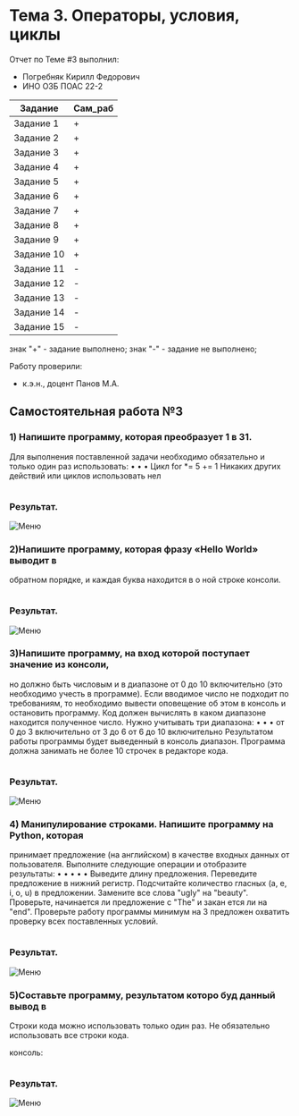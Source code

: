 
# Тема 3. Операторы, условия, циклы 
Отчет по Теме #3 выполнил:
- Погребняк Кирилл Федорович
- ИНО ОЗБ ПОАС 22-2

| Задание  | Сам_раб |
| ------ | ------ |
| Задание 1 | + | 
| Задание 2 | + | 
| Задание 3 | + | 
| Задание 4 | + | 
| Задание 5 | + | 
| Задание 6 | + | 
| Задание 7 | + | 
| Задание 8 | + | 
| Задание 9 | + | 
| Задание 10 | +|
| Задание 11 | - | 
| Задание 12 | - | 
| Задание 13 | - | 
| Задание 14 | - | 
| Задание 15 | - | 


знак "+" - задание выполнено; знак "-" - задание не выполнено;

Работу проверили:
- к.э.н., доцент Панов М.А.

## Самостоятельная работа №3
### 1) Напишите программу, которая преобразует 1 в 31.
Для выполнения поставленной задачи необходимо обязательно и
только один раз использовать:
•
•
•
Цикл for
*= 5
+= 1
Никаких других действий или циклов использовать нел


```python

```
### Результат.
![Меню]()

### 2)Напишите программу, которая фразу «Hello World» выводит в
обратном порядке, и каждая буква находится в о ной строке консоли.


```python

```
### Результат.
![Меню]()

### 3)Напишите программу, на вход которой поступает значение из консоли,
но должно быть числовым и в диапазоне от 0 до 10 включительно (это
необходимо учесть в программе). Если вводимое число не подходит по
требованиям, то необходимо вывести оповещение об этом в консоль и
остановить программу. Код должен вычислять в каком диапазоне
находится полученное число. Нужно учитывать три диапазона:
•
•
•
от 0 до 3 включительно
от 3 до 6
от 6 до 10 включительно
Результатом работы программы будет выведенный в консоль диапазон.
Программа должна занимать не более 10 строчек в редакторе кода.


```python

```
### Результат.
![Меню]()

### 4) Манипулирование строками. Напишите программу на Python, которая
принимает предложение (на английском) в качестве входных данных
от пользователя. Выполните следующие операции и отобразите
результаты:
•
•
•
•
•
Выведите длину предложения.
Переведите предложение в нижний регистр.
Подсчитайте количество гласных (a, e, i, o, u) в предложении.
Замените все слова "ugly" на "beauty".
Проверьте, начинается ли предложение с "The" и закан
ется
ли на "end".
Проверьте работу программы минимум на 3 предложен
охватить проверку всех поставленных условий.


```python

```
### Результат.
![Меню]()

### 5)Составьте программу, результатом которо буд данный вывод в
Строки кода можно использовать только один раз.
Не обязательно использовать все строки кода.

консоль:


```python

```
### Результат.
![Меню]()


